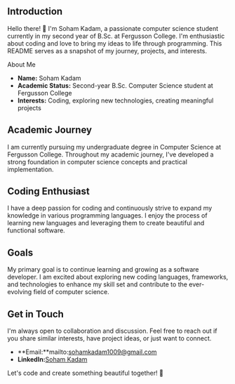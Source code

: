 ## Introduction
Hello there! 👋 I'm Soham Kadam, a passionate computer science student currently in my second year of B.Sc. at Fergusson College. I'm enthusiastic about coding and love to bring my ideas to life through programming. This README serves as a snapshot of my journey, projects, and interests.

About Me
- **Name:** Soham Kadam
- **Academic Status:** Second-year B.Sc. Computer Science student at Fergusson College
- **Interests:** Coding, exploring new technologies, creating meaningful projects

## Academic Journey
I am currently pursuing my undergraduate degree in Computer Science at Fergusson College. Throughout my academic journey, I've developed a strong foundation in computer science concepts and practical implementation.

## Coding Enthusiast
I have a deep passion for coding and continuously strive to expand my knowledge in various programming languages. I enjoy the process of learning new languages and leveraging them to create beautiful and functional software.

## Goals
My primary goal is to continue learning and growing as a software developer. I am excited about exploring new coding languages, frameworks, and technologies to enhance my skill set and contribute to the ever-evolving field of computer science.

## Get in Touch
I'm always open to collaboration and discussion. Feel free to reach out if you share similar interests, have project ideas, or just want to connect.

- **Email:**mailto:sohamkadam1009@gmail.com
- **LinkedIn:**[Soham Kadam](https://www.linkedin.com/in/soham-kadam-8579102aa?lipi=urn%3Ali%3Apage%3Ad_flagship3_profile_view_base_contact_details%3By3xTRTnaSD6ofMj0MWWPZw%3D%3D)

Let's code and create something beautiful together! 🚀

